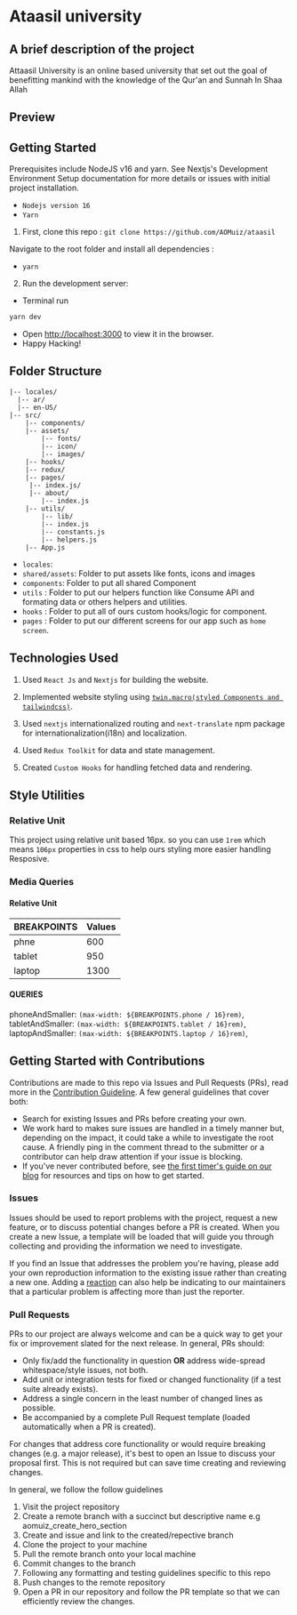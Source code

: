 # Ataasil university

## A brief description of the project

Attaasil University is an online based university that set out the goal of benefitting mankind with the knowledge of the Qur'an and Sunnah In Shaa Allah

## Preview

## Getting Started

Prerequisites include NodeJS v16 and yarn. See Nextjs's Development Environment Setup documentation for more details or issues with initial project installation.

- `Nodejs version 16`
- `Yarn`

1. First, clone this repo :
   `git clone https://github.com/AOMuiz/ataasil`

Navigate to the root folder and install all dependencies :

- `yarn`

2. Run the development server:

- Terminal run

```bash
yarn dev
```

- Open [http://localhost:3000](http://localhost:3000) to view it in the browser.
- Happy Hacking!

## Folder Structure

```
|-- locales/
  |-- ar/
  |-- en-US/
|-- src/
    |-- components/
    |-- assets/
        |-- fonts/
        |-- icon/
        |-- images/
    |-- hooks/
    |-- redux/
    |-- pages/
     |-- index.js/
     |-- about/
        |-- index.js
    |-- utils/
        |-- lib/
        |-- index.js
        |-- constants.js
        |-- helpers.js
    |-- App.js
```

- `locales`:
- `shared/assets`: Folder to put assets like fonts, icons and images
- `components`: Folder to put all shared Component
- `utils` : Folder to put our helpers function like Consume API and formating data or others helpers and utilities.
- `hooks` : Folder to put all of ours custom hooks/logic for component.
- `pages` : Folder to put our different screens for our app such as `home screen`.

## Technologies Used

1. Used `React Js` and `Nextjs` for building the website.

2. Implemented website styling using [`twin.macro(styled Components and tailwindcss)`]([https://github.com/ben-rogerson/twin.examples/tree/832a3b5c2fc1c83dad90859f6f5129506e686db8/next-styled-components).

3. Used `nextjs` internationalized routing and `next-translate` npm package for internationalization(i18n) and localization.

4. Used `Redux Toolkit` for data and state management.

5. Created `Custom Hooks` for handling fetched data and rendering.

## Style Utilities

### Relative Unit

This project using relative unit based 16px. so you can use `1rem` which means `106px` properties in css to help ours styling more easier handling Resposive.

### Media Queries

#### Relative Unit

| BREAKPOINTS | Values |
| ----------- | ------ |
| phne        | 600    |
| tablet      | 950    |
| laptop      | 1300   |

#### QUERIES

phoneAndSmaller: `(max-width: ${BREAKPOINTS.phone / 16}rem)`,
tabletAndSmaller: `(max-width: ${BREAKPOINTS.tablet / 16}rem)`,
laptopAndSmaller: `(max-width: ${BREAKPOINTS.laptop / 16}rem)`,

## Getting Started with Contributions

Contributions are made to this repo via Issues and Pull Requests (PRs), read more in the [Contribution Guideline](./CONTRIBUTING.md). A few general guidelines that cover both:

- Search for existing Issues and PRs before creating your own.
- We work hard to makes sure issues are handled in a timely manner but, depending on the impact, it could take a while to investigate the root cause. A friendly ping in the comment thread to the submitter or a contributor can help draw attention if your issue is blocking.
- If you've never contributed before, see [the first timer's guide on our blog](https://auth0.com/blog/a-first-timers-guide-to-an-open-source-project/) for resources and tips on how to get started.

### Issues

Issues should be used to report problems with the project, request a new feature, or to discuss potential changes before a PR is created. When you create a new Issue, a template will be loaded that will guide you through collecting and providing the information we need to investigate.

If you find an Issue that addresses the problem you're having, please add your own reproduction information to the existing issue rather than creating a new one. Adding a [reaction](https://github.blog/2016-03-10-add-reactions-to-pull-requests-issues-and-comments/) can also help be indicating to our maintainers that a particular problem is affecting more than just the reporter.

### Pull Requests

PRs to our project are always welcome and can be a quick way to get your fix or improvement slated for the next release. In general, PRs should:

- Only fix/add the functionality in question **OR** address wide-spread whitespace/style issues, not both.
- Add unit or integration tests for fixed or changed functionality (if a test suite already exists).
- Address a single concern in the least number of changed lines as possible.
- Be accompanied by a complete Pull Request template (loaded automatically when a PR is created).

For changes that address core functionality or would require breaking changes (e.g. a major release), it's best to open an Issue to discuss your proposal first. This is not required but can save time creating and reviewing changes.

In general, we follow the follow guidelines

1. Visit the project repository
2. Create a remote branch with a succinct but descriptive name e.g aomuiz_create_hero_section
3. Create and issue and link to the created/repective branch
4. Clone the project to your machine
5. Pull the remote branch onto your local machine
6. Commit changes to the branch
7. Following any formatting and testing guidelines specific to this repo
8. Push changes to the remote repository
9. Open a PR in our repository and follow the PR template so that we can efficiently review the changes.
